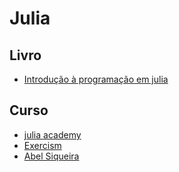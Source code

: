 # Julia
## Livro
* [Introdução à programação em julia](https://juliaintro.github.io/JuliaIntroBR.jl/)

## Curso
* [julia academy](https://juliaacademy.com/)
* [Exercism](https://research.exercism.io/tracks/julia)
* [Abel Siqueira](https://www.youtube.com/channel/UCrHWmb1a2JW50QovKgkcKCQ)
